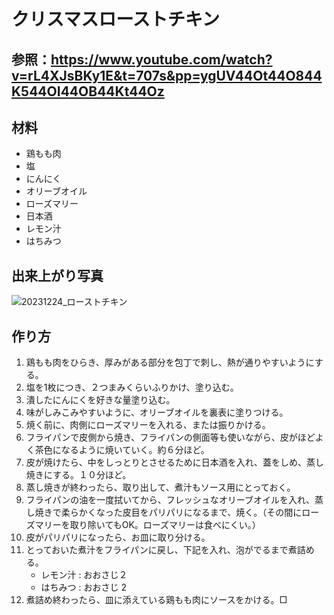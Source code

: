 # クリスマスローストチキン
## 参照：https://www.youtube.com/watch?v=rL4XJsBKy1E&t=707s&pp=ygUV44Ot44O844K544OI44OB44Kt44Oz



## 材料

- 鶏もも肉
- 塩
- にんにく
- オリーブオイル
- ローズマリー
- 日本酒
- レモン汁
- はちみつ



## 出来上がり写真

![20231224_ローストチキン](C:\Users\saijo\Documents\02_recipe\pic\20231224_ローストチキン.png)

## 作り方

1. 鶏もも肉をひらき、厚みがある部分を包丁で刺し、熱が通りやすいようにする。
2. 塩を1枚につき、２つまみくらいふりかけ、塗り込む。
3. 潰したにんにくを好きな量塗り込む。
4. 味がしみこみやすいように、オリーブオイルを裏表に塗りつける。
5. 焼く前に、肉側にローズマリーを入れる、または振りかける。
6. フライパンで皮側から焼き、フライパンの側面等も使いながら、皮がほどよく茶色になるように焼いていく。約６分ほど。
7. 皮が焼けたら、中をしっとりとさせるために日本酒を入れ、蓋をしめ、蒸し焼きにする。１０分ほど。
8. 蒸し焼きが終わったら、取り出して、煮汁もソース用にとっておく。
9. フライパンの油を一度拭いてから、フレッシュなオリーブオイルを入れ、蒸し焼きで柔らかくなった皮目をパリパリになるまで、焼く。（その間にローズマリーを取り除いてもOK。ローズマリーは食べにくい。）
10. 皮がパリパリになったら、お皿に取り分ける。
11. とっておいた煮汁をフライパンに戻し、下記を入れ、泡がでるまで煮詰める。
    - レモン汁 : おおさじ２
    - はちみつ : おおさじ 2
12. 煮詰め終わったら、皿に添えている鶏もも肉にソースをかける。□
